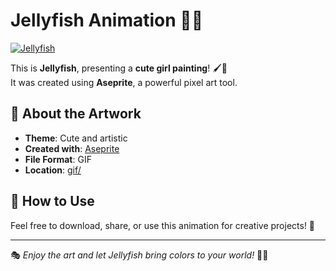 # Jellyfish Animation 🎨✨

[![Jellyfish](https://raw.githubusercontent.com/liuhahi/jellyfish/main/gif/jellyfish.gif)](https://github.com/liuhahi/jellyfish/tree/main/gif)

This is **Jellyfish**, presenting a **cute girl painting**! 🖌️🐙  
It was created using **Aseprite**, a powerful pixel art tool.  

## 🎨 About the Artwork  
- **Theme**: Cute and artistic  
- **Created with**: [Aseprite](https://www.aseprite.org/)  
- **File Format**: GIF  
- **Location**: [gif/](https://github.com/liuhahi/jellyfish/tree/main/gif)  

## 💾 How to Use  
Feel free to download, share, or use this animation for creative projects! 🚀  

---

🎭 *Enjoy the art and let Jellyfish bring colors to your world!* 🌊🎨  
